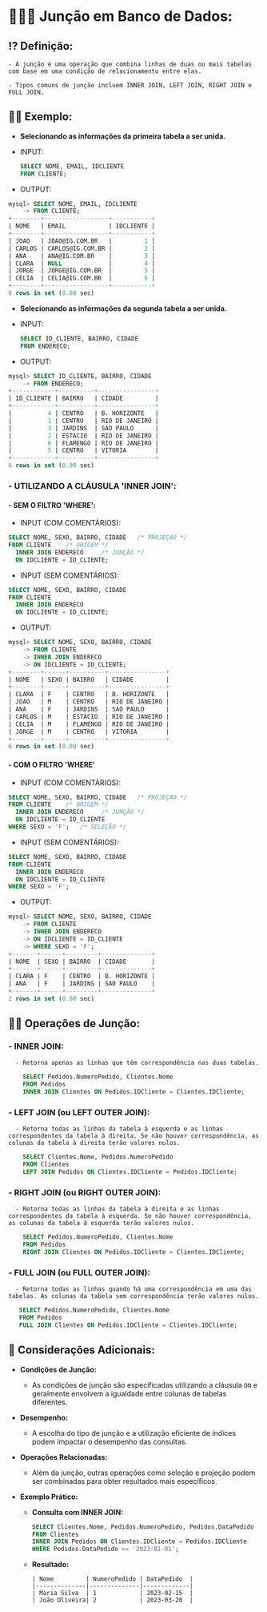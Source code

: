 # 👨‍👨‍👦 **Junção em Banco de Dados:**

## ⁉ **Definição:**

    - A junção é uma operação que combina linhas de duas ou mais tabelas com base em uma condição de relacionamento entre elas.

    - Tipos comuns de junção incluem INNER JOIN, LEFT JOIN, RIGHT JOIN e FULL JOIN.

## 👩‍🏫 **Exemplo:**

  - **Selecionando as informações da primeira tabela a ser unida.**

  - INPUT:
    ```sql
    SELECT NOME, EMAIL, IDCLIENTE
    FROM CLIENTE;
    ```

  - OUTPUT:
  ```SQL
  mysql> SELECT NOME, EMAIL, IDCLIENTE
      -> FROM CLIENTE;
  +--------+------------------+-----------+
  | NOME   | EMAIL            | IDCLIENTE |
  +--------+------------------+-----------+
  | JOAO   | JOAO@IG.COM.BR   |         1 |
  | CARLOS | CARLOS@IG.COM.BR |         2 |
  | ANA    | ANA@IG.COM.BR    |         3 |
  | CLARA  | NULL             |         4 |
  | JORGE  | JORGE@IG.COM.BR  |         5 |
  | CELIA  | CELIA@IG.COM.BR  |         6 |
  +--------+------------------+-----------+
  6 rows in set (0.00 sec)
  ```

  - **Selecionando as informações da segunda tabela a ser unida.**

  - INPUT:
    ```sql
    SELECT ID_CLIENTE, BAIRRO, CIDADE
    FROM ENDERECO;
    ```

  - OUTPUT:
  ```SQL
  mysql> SELECT ID_CLIENTE, BAIRRO, CIDADE
      -> FROM ENDERECO;
  +------------+----------+----------------+
  | ID_CLIENTE | BAIRRO   | CIDADE         |
  +------------+----------+----------------+
  |          4 | CENTRO   | B. HORIZONTE   |
  |          1 | CENTRO   | RIO DE JANEIRO |
  |          3 | JARDINS  | SAO PAULO      |
  |          2 | ESTACIO  | RIO DE JANEIRO |
  |          6 | FLAMENGO | RIO DE JANEIRO |
  |          5 | CENTRO   | VITORIA        |
  +------------+----------+----------------+
  6 rows in set (0.00 sec)
  ```
### - **UTILIZANDO A CLÁUSULA 'INNER JOIN':**


#### - SEM O FILTRO 'WHERE':

  - INPUT (COM COMENTÁRIOS):

  ```SQL
  SELECT NOME, SEXO, BAIRRO, CIDADE   /* PROJEÇÃO */
  FROM CLIENTE    /* ORIGEM */
    INNER JOIN ENDERECO     /* JUNÇÃO */
    ON IDCLIENTE = ID_CLIENTE;
  ```

  - INPUT (SEM COMENTÁRIOS):

  ```SQL
  SELECT NOME, SEXO, BAIRRO, CIDADE
  FROM CLIENTE
    INNER JOIN ENDERECO
    ON IDCLIENTE = ID_CLIENTE;
  ```

  - OUTPUT:
  
  ```SQL
  mysql> SELECT NOME, SEXO, BAIRRO, CIDADE
      -> FROM CLIENTE
      -> INNER JOIN ENDERECO
      -> ON IDCLIENTE = ID_CLIENTE;
  +--------+------+----------+----------------+
  | NOME   | SEXO | BAIRRO   | CIDADE         |
  +--------+------+----------+----------------+
  | CLARA  | F    | CENTRO   | B. HORIZONTE   |
  | JOAO   | M    | CENTRO   | RIO DE JANEIRO |
  | ANA    | F    | JARDINS  | SAO PAULO      |
  | CARLOS | M    | ESTACIO  | RIO DE JANEIRO |
  | CELIA  | M    | FLAMENGO | RIO DE JANEIRO |
  | JORGE  | M    | CENTRO   | VITORIA        |
  +--------+------+----------+----------------+
  6 rows in set (0.00 sec)
  ``` 
  
#### - **COM O FILTRO 'WHERE'**

  - INPUT (COM COMENTÁRIOS):

  ```SQL
  SELECT NOME, SEXO, BAIRRO, CIDADE   /* PROJEÇÃO */
  FROM CLIENTE    /* ORIGEM */
    INNER JOIN ENDERECO     /* JUNÇÃO */
    ON IDCLIENTE = ID_CLIENTE
  WHERE SEXO = 'F';   /* SELEÇÃO */
  ```

  - INPUT (SEM COMENTÁRIOS):

  ```SQL
  SELECT NOME, SEXO, BAIRRO, CIDADE
  FROM CLIENTE
    INNER JOIN ENDERECO
    ON IDCLIENTE = ID_CLIENTE
  WHERE SEXO = 'F';
  ```

  - OUTPUT:

  ```SQL
  mysql> SELECT NOME, SEXO, BAIRRO, CIDADE
      -> FROM CLIENTE
      -> INNER JOIN ENDERECO
      -> ON IDCLIENTE = ID_CLIENTE
      -> WHERE SEXO = 'F';
  +-------+------+---------+--------------+
  | NOME  | SEXO | BAIRRO  | CIDADE       |
  +-------+------+---------+--------------+
  | CLARA | F    | CENTRO  | B. HORIZONTE |
  | ANA   | F    | JARDINS | SAO PAULO    |
  +-------+------+---------+--------------+
  2 rows in set (0.00 sec)
  ```  

## 🔨🔌 **Operações de Junção:**

### - **INNER JOIN:**

      - Retorna apenas as linhas que têm correspondência nas duas tabelas.

  ```sql
      SELECT Pedidos.NumeroPedido, Clientes.Nome
      FROM Pedidos
      INNER JOIN Clientes ON Pedidos.IDCliente = Clientes.IDCliente;
  ```
### - **LEFT JOIN (ou LEFT OUTER JOIN):**

      - Retorna todas as linhas da tabela à esquerda e as linhas correspondentes da tabela à direita. Se não houver correspondência, as colunas da tabela à direita terão valores nulos.
  
  ```sql
      SELECT Clientes.Nome, Pedidos.NumeroPedido
      FROM Clientes
      LEFT JOIN Pedidos ON Clientes.IDCliente = Pedidos.IDCliente;
  ```
### - **RIGHT JOIN (ou RIGHT OUTER JOIN):**

      - Retorna todas as linhas da tabela à direita e as linhas correspondentes da tabela à esquerda. Se não houver correspondência, as colunas da tabela à esquerda terão valores nulos.
      
  ```sql
      SELECT Pedidos.NumeroPedido, Clientes.Nome
      FROM Pedidos
      RIGHT JOIN Clientes ON Pedidos.IDCliente = Clientes.IDCliente;
  ```
### - **FULL JOIN (ou FULL OUTER JOIN):**

      - Retorna todas as linhas quando há uma correspondência em uma das tabelas. As colunas da tabela sem correspondência terão valores nulos.
     
   ```sql
      SELECT Pedidos.NumeroPedido, Clientes.Nome
      FROM Pedidos
      FULL JOIN Clientes ON Pedidos.IDCliente = Clientes.IDCliente;
  ```

## 🤔 **Considerações Adicionais:**

  - **Condições de Junção:**
    - As condições de junção são especificadas utilizando a cláusula `ON` e geralmente envolvem a igualdade entre colunas de tabelas diferentes.

  - **Desempenho:**
    - A escolha do tipo de junção e a utilização eficiente de índices podem impactar o desempenho das consultas.

  - **Operações Relacionadas:**
    - Além da junção, outras operações como seleção e projeção podem ser combinadas para obter resultados mais específicos.

- **Exemplo Prático:**
  - **Consulta com INNER JOIN:**

    ```sql
    SELECT Clientes.Nome, Pedidos.NumeroPedido, Pedidos.DataPedido
    FROM Clientes
    INNER JOIN Pedidos ON Clientes.IDCliente = Pedidos.IDCliente
    WHERE Pedidos.DataPedido >= '2023-01-01';
    ```
  
  - **Resultado:**
    ```plaintext
    | Nome         | NumeroPedido | DataPedido  |
    |--------------|--------------|-------------|
    | Maria Silva  | 1            | 2023-02-15  |
    | João Oliveira| 2            | 2023-03-20  |
    ```
